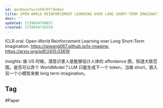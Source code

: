 ```yaml
---
id: qon8owvfwcckh0l0fl9e8ee
title: OPEN-WORLD REINFORCEMENT LEARNING OVER LONG SHORT-TERM IMAGINATION
desc: ''
updated: 1739694760857
created: 1739694710359
---
```



ICLR oral: Open-World Reinforcement Learning over Long Short-Term Imagination. https://qiwang067.github.io/ls-imagine, https://arxiv.org/pdf/2410.03618

insights: 做 US 时候，潜意识里人是能够估计人体的 affordance 图，知道大致范围。是否可以弄个 WorldModel？LLM 只能生成下一个 token，当做 short，嵌入另一个小模型来做 long term imagination。


## Tag
#Paper